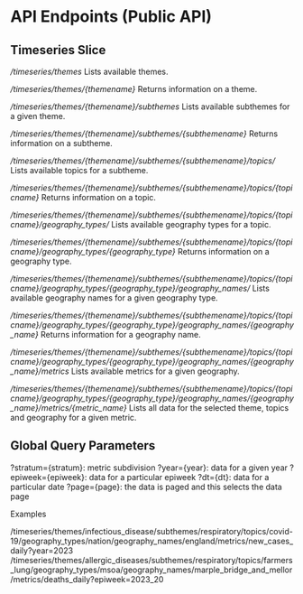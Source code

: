 API Endpoints (Public API)
==========================

Timeseries Slice
----------------

*/timeseries/themes*
Lists available themes.

*/timeseries/themes/{themename}*
Returns information on a theme.

*/timeseries/themes/{themename}/subthemes*
Lists available subthemes for a given theme.

*/timeseries/themes/{themename}/subthemes/{subthemename}*
Returns information on a subtheme.

*/timeseries/themes/{themename}/subthemes/{subthemename}/topics/*
Lists available topics for a subtheme.

*/timeseries/themes/{themename}/subthemes/{subthemename}/topics/{topicname}*
Returns information on a topic.

*/timeseries/themes/{themename}/subthemes/{subthemename}/topics/{topicname}/geography_types/*
Lists available geography types for a topic.

*/timeseries/themes/{themename}/subthemes/{subthemename}/topics/{topicname}/geography_types/{geography_type}*
Returns information on a geography type.

*/timeseries/themes/{themename}/subthemes/{subthemename}/topics/{topicname}/geography_types/{geography_type}/geography_names/*
Lists available geography names for a given geography type.

*/timeseries/themes/{themename}/subthemes/{subthemename}/topics/{topicname}/geography_types/{geography_type}/geography_names/{geography_name}*
Returns information for a geography name.

*/timeseries/themes/{themename}/subthemes/{subthemename}/topics/{topicname}/geography_types/{geography_type}/geography_names/{geography_name}/metrics*
Lists available metrics for a given geography.

*/timeseries/themes/{themename}/subthemes/{subthemename}/topics/{topicname}/geography_types/{geography_type}/geography_names/{geography_name}/metrics/{metric_name}*
Lists all data for the selected theme, topics and geography for a given metric.

  

Global Query Parameters
-----------------------

?stratum={stratum}: metric subdivision
?year={year}: data for a given year
?epiweek={epiweek}: data for a particular epiweek
?dt={dt}: data for a particular date
?page={page}: the data is paged and this selects the data page

Examples

/timeseries/themes/infectious_disease/subthemes/respiratory/topics/covid-19/geography_types/nation/geography_names/england/metrics/new_cases_daily?year=2023
/timeseries/themes/allergic_diseases/subthemes/respiratory/topics/farmers_lung/geography_types/msoa/geography_names/marple_bridge_and_mellor/metrics/deaths_daily?epiweek=2023_20

